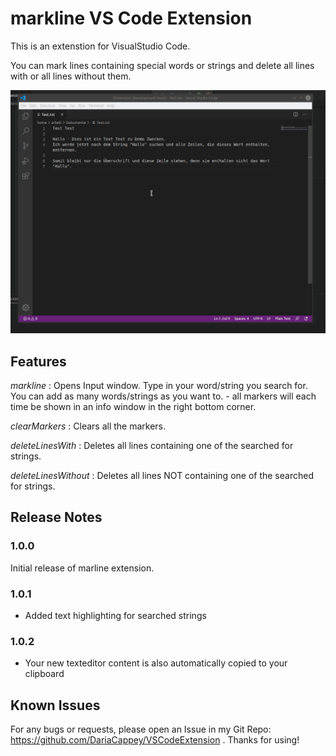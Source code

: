 # markline VS Code Extension

This is an extenstion for VisualStudio Code.

You can mark lines containing special words or strings and delete all lines with or all lines without them.

![demo](markline/demo_new.gif)

## Features

*markline* : Opens Input window. Type in your word/string you search for. You can add as many words/strings as you want to. - all markers will each time be shown in an info window in the right bottom corner.

*clearMarkers* : Clears all the markers.

*deleteLinesWith* : Deletes all lines containing one of the searched for strings.

*deleteLinesWithout* : Deletes all lines NOT containing one of the searched for strings.

## Release Notes

### 1.0.0

Initial release of marline extension. 

### 1.0.1

- Added text highlighting for searched strings 

### 1.0.2

- Your new texteditor content is also automatically copied to your clipboard

## Known Issues

For any bugs or requests, please open an Issue in my Git Repo: https://github.com/DariaCappey/VSCodeExtension . Thanks for using!